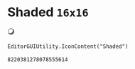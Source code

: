 # Shaded `16x16`
<img src="/img/Shaded.png" width=16 height=16>

``` CSharp
EditorGUIUtility.IconContent("Shaded")
```
```
8220381278078555614
```
